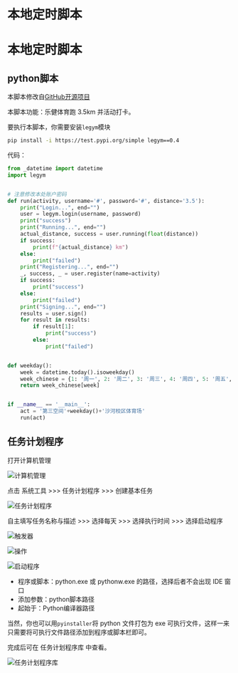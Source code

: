 # 本地定时脚本


<!--more-->

# 本地定时脚本

## python脚本

本脚本修改自[GitHub开源项目](https://github.com/fullstack-sake/legym_fk)

本脚本功能：乐健体育跑 3.5km 并活动打卡。

要执行本脚本，你需要安装`legym`模块

```bash
pip install -i https://test.pypi.org/simple legym==0.4
```

代码：

```python
from _datetime import datetime
import legym


# 注意修改本处账户密码
def run(activity, username='#', password='#', distance='3.5'):
    print("Login...", end="")
    user = legym.login(username, password)
    print("success")
    print("Running...", end="")
    actual_distance, success = user.running(float(distance))
    if success:
        print(f"{actual_distance} km")
    else:
        print("failed")
    print("Registering...", end="")
    _, success, _ = user.register(name=activity)
    if success:
        print("success")
    else:
        print("failed")
    print("Signing...", end="")
    results = user.sign()
    for result in results:
        if result[1]:
            print("success")
        else:
            print("failed")


def weekday():
    week = datetime.today().isoweekday()
    week_chinese = {1: '周一', 2: '周二', 3: '周三', 4: '周四', 5: '周五', 6: '周六', 7: '周日'}
    return week_chinese[week]


if __name__ == '__main__':
    act = '第三空间'+weekday()+'沙河校区体育场'
    run(act)

```

## 任务计划程序

打开计算机管理

![计算机管理](https://s2.loli.net/2022/02/22/sR2KPtvbkWrE4BV.png)

点击 系统工具 >>> 任务计划程序 >>> 创建基本任务

![任务计划程序](https://s2.loli.net/2022/02/22/eboSws17zxNYmXg.png)

自主填写任务名称与描述 >>> 选择每天 >>> 选择执行时间 >>> 选择启动程序

![触发器](https://s2.loli.net/2022/02/22/TRDrPoV49cHmqsX.png)

![操作](https://s2.loli.net/2022/02/22/JbP16zZmIl8LaSo.png)

![启动程序](https://s2.loli.net/2022/02/22/NYdfRmHoDpxq3lZ.png)

- 程序或脚本：python.exe 或 pythonw.exe 的路径，选择后者不会出现 IDE 窗口
- 添加参数：python脚本路径
- 起始于：Python编译器路径

当然，你也可以用`pyinstaller`将 python 文件打包为 exe 可执行文件，这样一来只需要将可执行文件路径添加到程序或脚本栏即可。

完成后可在 任务计划程序库 中查看。

![任务计划程序库](https://s2.loli.net/2022/02/22/lIj9sSHC1uJZDRd.png)

